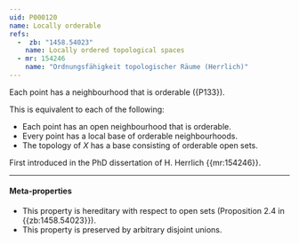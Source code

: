 ```yaml
---
uid: P000120
name: Locally orderable
refs:
  -  zb: "1458.54023"
    name: Locally ordered topological spaces
  - mr: 154246
    name: "Ordnungsfähigkeit topologischer Räume (Herrlich)"
---
```


Each point has a neighbourhood that is orderable ({P133}).

This is equivalent to each of the following:
- Each point has an open neighbourhood that is orderable.
- Every point has a local base of orderable neighbourhoods.
- The topology of $X$ has a base consisting of orderable open sets.

First introduced in the PhD dissertation of H. Herrlich {{mr:154246}}. 

----
#### Meta-properties

- This property is hereditary with respect to open sets (Proposition 2.4 in {{zb:1458.54023}}).
- This property is preserved by arbitrary disjoint unions.

